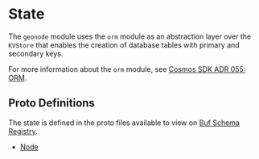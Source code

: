 # State

The `geonode` module uses the `orm` module as an abstraction layer over the `KVStore` that enables the creation of database tables with primary and secondary keys.

For more information about the `orm` module, see [Cosmos SDK ADR 055: ORM](https://docs.cosmos.network/main/architecture/adr-055-orm).

## Proto Definitions

The state is defined in the proto files available to view on [Buf Schema Registry](https://buf.build/chora/geonode).

<!-- listed alphabetically -->

- [Node](https://buf.build/chora/geonode/docs/main:chora.geonode.v1#chora.geonode.v1.Node)
